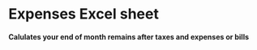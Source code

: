 

# Expenses Excel sheet

#### Calulates your end of month remains after taxes and expenses or bills


